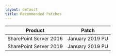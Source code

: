 ```yaml
---
layout: default
title: Recommended Patches
---
```


Product|Patch|
---|---
SharePoint Server 2016| January 2019 PU
SharePoint Server 2019| January 2019 PU